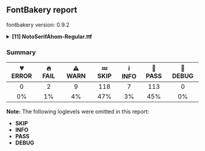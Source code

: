 ## FontBakery report

fontbakery version: 0.9.2

<details><summary><b>[11] NotoSerifAhom-Regular.ttf</b></summary><div><details><summary>🔥 <b>FAIL:</b> Noto fonts must have an ARTICLE.en_us.html file (<a href="https://font-bakery.readthedocs.io/en/stable/fontbakery/profiles/googlefonts.html#com.google.fonts/check/description/noto_has_article">com.google.fonts/check/description/noto_has_article</a>)</summary><div>


* 🔥 **FAIL** This is a Noto font but it lacks an ARTICLE.en_us.html file [code: missing-article]
</div></details><details><summary>🔥 <b>FAIL:</b> Check that texts shape as per expectation (<a href="https://font-bakery.readthedocs.io/en/stable/fontbakery/profiles/<Section: Shaping Checks>.html#com.google.fonts/check/shaping/regression">com.google.fonts/check/shaping/regression</a>)</summary><div>


* 🔥 **FAIL** qa/shaping_tests/ahom.json: Expected and actual shaping not matching
<div class="shaping">


<style type="text/css">
    @font-face {font-family: "TestFont"; src: url(../../fonts/NotoSerifAhom/googlefonts/ttf/NotoSerifAhom-Regular.ttf);}
    .tf { font-family: "TestFont"; }
    .shaping pre { font-size: 1.2rem; }
    .shaping li {
        font-size: 1.2rem;
        border-top: 1px solid #ddd;
        padding: 12px;
        margin-top: 12px;
    }
    .shaping-svg {
        height: 100px;
        margin: 10px;
        transform: matrix(1, 0, 0, -1, 0, 0);
    }
</style>

<h4>qa/shaping_tests/ahom.json: Expected and actual shaping not matching</h4>


</div>
<div class="shaping">

<li>Shaping did not match: <span class="tf">𑜃𑜢𑜤</span> (notofonts/noto-fonts#1372)</li>


<pre>Expected: na_ahom=0+879|iSign_ahom=0@-231,0+0|uSign_ahom=0@-234,0+0</pre>



<pre>Got     : na_ahom=0+879|iSign_ahom=0@-431,200+0|uSign_ahom=0@-234,0+0</pre>



<pre>                                      ^
</pre>


Got: <svg class="shaping-svg" xmlns="http://www.w3.org/2000/svg" viewBox="0 0 879 2655" transform="matrix(1 0 0 -1 0 0)">
<path d="M481.0,-24.0Q462.0,-24.0 450.0,-18.0Q438.0,-12.0 438.0,1.0L438.0,156.0L261.0,44.0Q247.0,35.0 225.0,22.5Q203.0,10.0 182.0,0.0Q161.0,-10.0 148.0,-10.0Q132.0,-10.0 126.0,-2.0Q120.0,6.0 120.0,19.0L120.0,525.0Q120.0,539.0 135.0,544.5Q150.0,550.0 166.0,550.0Q184.0,550.0 197.0,544.0Q210.0,538.0 210.0,525.0L210.0,425.0Q248.0,457.0 293.5,488.0Q339.0,519.0 382.0,539.5Q425.0,560.0 456.0,560.0Q503.0,560.0 525.5,537.0Q548.0,514.0 548.0,476.0Q548.0,435.0 530.5,417.0Q513.0,399.0 487.0,399.0Q462.0,399.0 450.5,411.0Q439.0,423.0 435.0,436.0Q431.0,450.0 424.0,460.5Q417.0,471.0 392.0,471.0Q375.0,471.0 342.5,454.5Q310.0,438.0 274.5,413.0Q239.0,388.0 210.0,362.0L210.0,81.0L424.0,214.0Q444.0,227.0 464.5,237.5Q485.0,248.0 498.0,248.0Q513.0,248.0 520.5,236.5Q528.0,225.0 528.0,213.0L528.0,1.0Q528.0,-12.0 515.5,-18.0Q503.0,-24.0 481.0,-24.0Z" transform="translate(0, 1175)"/>
<path d="M33.0,490.0Q-24.0,490.0 -62.0,541.0Q-100.0,592.0 -100.0,701.0Q-100.0,741.0 -86.5,787.0Q-73.0,833.0 -47.5,874.5Q-22.0,916.0 14.5,942.0Q51.0,968.0 98.0,968.0Q142.0,968.0 171.5,941.5Q201.0,915.0 216.0,870.0Q231.0,825.0 231.0,770.0Q231.0,685.0 201.5,622.0Q172.0,559.0 126.5,524.5Q81.0,490.0 33.0,490.0ZM53.0,554.0Q94.0,554.0 114.5,584.5Q135.0,615.0 142.0,664.5Q149.0,714.0 149.0,772.0Q149.0,806.0 144.0,836.0Q139.0,866.0 124.5,885.0Q110.0,904.0 83.0,904.0Q56.0,904.0 33.0,886.0Q10.0,868.0 -4.0,821.5Q-18.0,775.0 -18.0,691.0Q-18.0,628.0 0.5,591.0Q19.0,554.0 53.0,554.0Z" transform="translate(448, 1375)"/>
<path d="M-7.0,-330.0Q-41.0,-330.0 -77.0,-322.0Q-113.0,-314.0 -143.0,-292.5Q-173.0,-271.0 -191.5,-232.5Q-210.0,-194.0 -210.0,-134.0L-210.0,-95.0Q-210.0,-82.0 -196.0,-76.0Q-182.0,-70.0 -165.0,-70.0Q-148.0,-70.0 -134.0,-76.0Q-120.0,-82.0 -120.0,-95.0L-120.0,-130.0Q-120.0,-185.0 -107.0,-215.0Q-94.0,-245.0 -70.5,-256.5Q-47.0,-268.0 -16.0,-268.0Q17.0,-268.0 43.0,-263.0Q69.0,-258.0 97.0,-245.0Q103.0,-242.0 111.0,-242.0Q124.0,-242.0 132.0,-248.0Q140.0,-254.0 140.0,-265.0Q140.0,-280.0 124.5,-292.0Q109.0,-304.0 85.0,-312.5Q61.0,-321.0 36.0,-325.5Q11.0,-330.0 -7.0,-330.0Z" transform="translate(645, 1175)"/>
</svg>
 Expected: <svg class="shaping-svg" xmlns="http://www.w3.org/2000/svg" viewBox="0 0 879 2655" transform="matrix(1 0 0 -1 0 0)">
<path d="M481.0,-24.0Q462.0,-24.0 450.0,-18.0Q438.0,-12.0 438.0,1.0L438.0,156.0L261.0,44.0Q247.0,35.0 225.0,22.5Q203.0,10.0 182.0,0.0Q161.0,-10.0 148.0,-10.0Q132.0,-10.0 126.0,-2.0Q120.0,6.0 120.0,19.0L120.0,525.0Q120.0,539.0 135.0,544.5Q150.0,550.0 166.0,550.0Q184.0,550.0 197.0,544.0Q210.0,538.0 210.0,525.0L210.0,425.0Q248.0,457.0 293.5,488.0Q339.0,519.0 382.0,539.5Q425.0,560.0 456.0,560.0Q503.0,560.0 525.5,537.0Q548.0,514.0 548.0,476.0Q548.0,435.0 530.5,417.0Q513.0,399.0 487.0,399.0Q462.0,399.0 450.5,411.0Q439.0,423.0 435.0,436.0Q431.0,450.0 424.0,460.5Q417.0,471.0 392.0,471.0Q375.0,471.0 342.5,454.5Q310.0,438.0 274.5,413.0Q239.0,388.0 210.0,362.0L210.0,81.0L424.0,214.0Q444.0,227.0 464.5,237.5Q485.0,248.0 498.0,248.0Q513.0,248.0 520.5,236.5Q528.0,225.0 528.0,213.0L528.0,1.0Q528.0,-12.0 515.5,-18.0Q503.0,-24.0 481.0,-24.0Z" transform="translate(0, 1175)"/>
<path d="M33.0,490.0Q-24.0,490.0 -62.0,541.0Q-100.0,592.0 -100.0,701.0Q-100.0,741.0 -86.5,787.0Q-73.0,833.0 -47.5,874.5Q-22.0,916.0 14.5,942.0Q51.0,968.0 98.0,968.0Q142.0,968.0 171.5,941.5Q201.0,915.0 216.0,870.0Q231.0,825.0 231.0,770.0Q231.0,685.0 201.5,622.0Q172.0,559.0 126.5,524.5Q81.0,490.0 33.0,490.0ZM53.0,554.0Q94.0,554.0 114.5,584.5Q135.0,615.0 142.0,664.5Q149.0,714.0 149.0,772.0Q149.0,806.0 144.0,836.0Q139.0,866.0 124.5,885.0Q110.0,904.0 83.0,904.0Q56.0,904.0 33.0,886.0Q10.0,868.0 -4.0,821.5Q-18.0,775.0 -18.0,691.0Q-18.0,628.0 0.5,591.0Q19.0,554.0 53.0,554.0Z" transform="translate(648, 1175)"/>
<path d="M-7.0,-330.0Q-41.0,-330.0 -77.0,-322.0Q-113.0,-314.0 -143.0,-292.5Q-173.0,-271.0 -191.5,-232.5Q-210.0,-194.0 -210.0,-134.0L-210.0,-95.0Q-210.0,-82.0 -196.0,-76.0Q-182.0,-70.0 -165.0,-70.0Q-148.0,-70.0 -134.0,-76.0Q-120.0,-82.0 -120.0,-95.0L-120.0,-130.0Q-120.0,-185.0 -107.0,-215.0Q-94.0,-245.0 -70.5,-256.5Q-47.0,-268.0 -16.0,-268.0Q17.0,-268.0 43.0,-263.0Q69.0,-258.0 97.0,-245.0Q103.0,-242.0 111.0,-242.0Q124.0,-242.0 132.0,-248.0Q140.0,-254.0 140.0,-265.0Q140.0,-280.0 124.5,-292.0Q109.0,-304.0 85.0,-312.5Q61.0,-321.0 36.0,-325.5Q11.0,-330.0 -7.0,-330.0Z" transform="translate(645, 1175)"/>
</svg>


</div>
<div class="shaping">

<li>Shaping did not match: <span class="tf">𑜃𑜡 𑜃𑜝𑜡</span> (#1)</li>


<pre>Expected: na_ahom=0+718|aaSign_ahom=0+264|space=2+220|na_ahom=3+718|medialLa_ahom.sm=3@-38,0+0|aaSign_ahom=3+264</pre>



<pre>Got     : na_ahom=0+788|aaSign_ahom=0+264|space=2+220|na_ahom=3+788|medialLa_ahom.sm=3@-108,0+0|aaSign_ahom=3+264</pre>



<pre>                     ^                                           ^                      ^
</pre>


Got: <svg class="shaping-svg" xmlns="http://www.w3.org/2000/svg" viewBox="0 0 2324 2655" transform="matrix(1 0 0 -1 0 0)">
<path d="M481.0,-24.0Q462.0,-24.0 450.0,-18.0Q438.0,-12.0 438.0,1.0L438.0,156.0L261.0,44.0Q247.0,35.0 225.0,22.5Q203.0,10.0 182.0,0.0Q161.0,-10.0 148.0,-10.0Q132.0,-10.0 126.0,-2.0Q120.0,6.0 120.0,19.0L120.0,525.0Q120.0,539.0 135.0,544.5Q150.0,550.0 166.0,550.0Q184.0,550.0 197.0,544.0Q210.0,538.0 210.0,525.0L210.0,425.0Q248.0,457.0 293.5,488.0Q339.0,519.0 382.0,539.5Q425.0,560.0 456.0,560.0Q503.0,560.0 525.5,537.0Q548.0,514.0 548.0,476.0Q548.0,435.0 530.5,417.0Q513.0,399.0 487.0,399.0Q462.0,399.0 450.5,411.0Q439.0,423.0 435.0,436.0Q431.0,450.0 424.0,460.5Q417.0,471.0 392.0,471.0Q375.0,471.0 342.5,454.5Q310.0,438.0 274.5,413.0Q239.0,388.0 210.0,362.0L210.0,81.0L424.0,214.0Q444.0,227.0 464.5,237.5Q485.0,248.0 498.0,248.0Q513.0,248.0 520.5,236.5Q528.0,225.0 528.0,213.0L528.0,1.0Q528.0,-12.0 515.5,-18.0Q503.0,-24.0 481.0,-24.0Z" transform="translate(0, 1175)"/>
<path d="M267.0,-240.0Q167.0,-240.0 115.5,-187.0Q64.0,-134.0 64.0,-34.0L64.0,349.0Q64.0,404.0 54.0,431.0Q44.0,458.0 23.0,467.5Q2.0,477.0 -32.0,477.0Q-50.0,477.0 -65.0,485.5Q-80.0,494.0 -80.0,514.0Q-80.0,560.0 -29.0,560.0Q57.0,560.0 105.5,514.0Q154.0,468.0 154.0,370.0L154.0,-30.0Q154.0,-113.0 183.0,-145.5Q212.0,-178.0 258.0,-178.0Q291.0,-178.0 317.0,-173.0Q343.0,-168.0 371.0,-155.0Q377.0,-152.0 385.0,-152.0Q398.0,-152.0 406.0,-158.0Q414.0,-164.0 414.0,-175.0Q414.0,-190.0 398.5,-202.0Q383.0,-214.0 359.0,-222.5Q335.0,-231.0 310.0,-235.5Q285.0,-240.0 267.0,-240.0Z" transform="translate(788, 1175)"/>
<path d="" transform="translate(1052, 1175)"/>
<path d="M481.0,-24.0Q462.0,-24.0 450.0,-18.0Q438.0,-12.0 438.0,1.0L438.0,156.0L261.0,44.0Q247.0,35.0 225.0,22.5Q203.0,10.0 182.0,0.0Q161.0,-10.0 148.0,-10.0Q132.0,-10.0 126.0,-2.0Q120.0,6.0 120.0,19.0L120.0,525.0Q120.0,539.0 135.0,544.5Q150.0,550.0 166.0,550.0Q184.0,550.0 197.0,544.0Q210.0,538.0 210.0,525.0L210.0,425.0Q248.0,457.0 293.5,488.0Q339.0,519.0 382.0,539.5Q425.0,560.0 456.0,560.0Q503.0,560.0 525.5,537.0Q548.0,514.0 548.0,476.0Q548.0,435.0 530.5,417.0Q513.0,399.0 487.0,399.0Q462.0,399.0 450.5,411.0Q439.0,423.0 435.0,436.0Q431.0,450.0 424.0,460.5Q417.0,471.0 392.0,471.0Q375.0,471.0 342.5,454.5Q310.0,438.0 274.5,413.0Q239.0,388.0 210.0,362.0L210.0,81.0L424.0,214.0Q444.0,227.0 464.5,237.5Q485.0,248.0 498.0,248.0Q513.0,248.0 520.5,236.5Q528.0,225.0 528.0,213.0L528.0,1.0Q528.0,-12.0 515.5,-18.0Q503.0,-24.0 481.0,-24.0Z" transform="translate(1272, 1175)"/>
<path d="M-381.0,-303.0Q-449.0,-303.0 -499.0,-282.0Q-549.0,-261.0 -582.0,-230.5Q-615.0,-200.0 -631.0,-172.0Q-647.0,-144.0 -647.0,-129.0Q-647.0,-117.0 -641.0,-106.5Q-635.0,-96.0 -616.0,-96.0Q-603.0,-96.0 -594.5,-105.0Q-586.0,-114.0 -579.0,-125.0Q-565.0,-145.0 -543.0,-168.5Q-521.0,-192.0 -483.0,-209.0Q-445.0,-226.0 -383.0,-226.0Q-349.0,-226.0 -313.5,-215.5Q-278.0,-205.0 -249.0,-177.0Q-220.0,-149.0 -207.0,-98.0Q-203.0,-84.0 -189.5,-77.0Q-176.0,-70.0 -162.0,-70.0Q-144.0,-70.0 -133.0,-77.0Q-122.0,-84.0 -122.0,-98.0Q-122.0,-112.0 -130.0,-139.5Q-138.0,-167.0 -152.0,-187.0Q-192.0,-248.0 -252.5,-275.5Q-313.0,-303.0 -381.0,-303.0Z" transform="translate(1952, 1175)"/>
<path d="M267.0,-240.0Q167.0,-240.0 115.5,-187.0Q64.0,-134.0 64.0,-34.0L64.0,349.0Q64.0,404.0 54.0,431.0Q44.0,458.0 23.0,467.5Q2.0,477.0 -32.0,477.0Q-50.0,477.0 -65.0,485.5Q-80.0,494.0 -80.0,514.0Q-80.0,560.0 -29.0,560.0Q57.0,560.0 105.5,514.0Q154.0,468.0 154.0,370.0L154.0,-30.0Q154.0,-113.0 183.0,-145.5Q212.0,-178.0 258.0,-178.0Q291.0,-178.0 317.0,-173.0Q343.0,-168.0 371.0,-155.0Q377.0,-152.0 385.0,-152.0Q398.0,-152.0 406.0,-158.0Q414.0,-164.0 414.0,-175.0Q414.0,-190.0 398.5,-202.0Q383.0,-214.0 359.0,-222.5Q335.0,-231.0 310.0,-235.5Q285.0,-240.0 267.0,-240.0Z" transform="translate(2060, 1175)"/>
</svg>
 Expected: <svg class="shaping-svg" xmlns="http://www.w3.org/2000/svg" viewBox="0 0 2184 2655" transform="matrix(1 0 0 -1 0 0)">
<path d="M481.0,-24.0Q462.0,-24.0 450.0,-18.0Q438.0,-12.0 438.0,1.0L438.0,156.0L261.0,44.0Q247.0,35.0 225.0,22.5Q203.0,10.0 182.0,0.0Q161.0,-10.0 148.0,-10.0Q132.0,-10.0 126.0,-2.0Q120.0,6.0 120.0,19.0L120.0,525.0Q120.0,539.0 135.0,544.5Q150.0,550.0 166.0,550.0Q184.0,550.0 197.0,544.0Q210.0,538.0 210.0,525.0L210.0,425.0Q248.0,457.0 293.5,488.0Q339.0,519.0 382.0,539.5Q425.0,560.0 456.0,560.0Q503.0,560.0 525.5,537.0Q548.0,514.0 548.0,476.0Q548.0,435.0 530.5,417.0Q513.0,399.0 487.0,399.0Q462.0,399.0 450.5,411.0Q439.0,423.0 435.0,436.0Q431.0,450.0 424.0,460.5Q417.0,471.0 392.0,471.0Q375.0,471.0 342.5,454.5Q310.0,438.0 274.5,413.0Q239.0,388.0 210.0,362.0L210.0,81.0L424.0,214.0Q444.0,227.0 464.5,237.5Q485.0,248.0 498.0,248.0Q513.0,248.0 520.5,236.5Q528.0,225.0 528.0,213.0L528.0,1.0Q528.0,-12.0 515.5,-18.0Q503.0,-24.0 481.0,-24.0Z" transform="translate(0, 1175)"/>
<path d="M267.0,-240.0Q167.0,-240.0 115.5,-187.0Q64.0,-134.0 64.0,-34.0L64.0,349.0Q64.0,404.0 54.0,431.0Q44.0,458.0 23.0,467.5Q2.0,477.0 -32.0,477.0Q-50.0,477.0 -65.0,485.5Q-80.0,494.0 -80.0,514.0Q-80.0,560.0 -29.0,560.0Q57.0,560.0 105.5,514.0Q154.0,468.0 154.0,370.0L154.0,-30.0Q154.0,-113.0 183.0,-145.5Q212.0,-178.0 258.0,-178.0Q291.0,-178.0 317.0,-173.0Q343.0,-168.0 371.0,-155.0Q377.0,-152.0 385.0,-152.0Q398.0,-152.0 406.0,-158.0Q414.0,-164.0 414.0,-175.0Q414.0,-190.0 398.5,-202.0Q383.0,-214.0 359.0,-222.5Q335.0,-231.0 310.0,-235.5Q285.0,-240.0 267.0,-240.0Z" transform="translate(718, 1175)"/>
<path d="" transform="translate(982, 1175)"/>
<path d="M481.0,-24.0Q462.0,-24.0 450.0,-18.0Q438.0,-12.0 438.0,1.0L438.0,156.0L261.0,44.0Q247.0,35.0 225.0,22.5Q203.0,10.0 182.0,0.0Q161.0,-10.0 148.0,-10.0Q132.0,-10.0 126.0,-2.0Q120.0,6.0 120.0,19.0L120.0,525.0Q120.0,539.0 135.0,544.5Q150.0,550.0 166.0,550.0Q184.0,550.0 197.0,544.0Q210.0,538.0 210.0,525.0L210.0,425.0Q248.0,457.0 293.5,488.0Q339.0,519.0 382.0,539.5Q425.0,560.0 456.0,560.0Q503.0,560.0 525.5,537.0Q548.0,514.0 548.0,476.0Q548.0,435.0 530.5,417.0Q513.0,399.0 487.0,399.0Q462.0,399.0 450.5,411.0Q439.0,423.0 435.0,436.0Q431.0,450.0 424.0,460.5Q417.0,471.0 392.0,471.0Q375.0,471.0 342.5,454.5Q310.0,438.0 274.5,413.0Q239.0,388.0 210.0,362.0L210.0,81.0L424.0,214.0Q444.0,227.0 464.5,237.5Q485.0,248.0 498.0,248.0Q513.0,248.0 520.5,236.5Q528.0,225.0 528.0,213.0L528.0,1.0Q528.0,-12.0 515.5,-18.0Q503.0,-24.0 481.0,-24.0Z" transform="translate(1202, 1175)"/>
<path d="M-381.0,-303.0Q-449.0,-303.0 -499.0,-282.0Q-549.0,-261.0 -582.0,-230.5Q-615.0,-200.0 -631.0,-172.0Q-647.0,-144.0 -647.0,-129.0Q-647.0,-117.0 -641.0,-106.5Q-635.0,-96.0 -616.0,-96.0Q-603.0,-96.0 -594.5,-105.0Q-586.0,-114.0 -579.0,-125.0Q-565.0,-145.0 -543.0,-168.5Q-521.0,-192.0 -483.0,-209.0Q-445.0,-226.0 -383.0,-226.0Q-349.0,-226.0 -313.5,-215.5Q-278.0,-205.0 -249.0,-177.0Q-220.0,-149.0 -207.0,-98.0Q-203.0,-84.0 -189.5,-77.0Q-176.0,-70.0 -162.0,-70.0Q-144.0,-70.0 -133.0,-77.0Q-122.0,-84.0 -122.0,-98.0Q-122.0,-112.0 -130.0,-139.5Q-138.0,-167.0 -152.0,-187.0Q-192.0,-248.0 -252.5,-275.5Q-313.0,-303.0 -381.0,-303.0Z" transform="translate(1882, 1175)"/>
<path d="M267.0,-240.0Q167.0,-240.0 115.5,-187.0Q64.0,-134.0 64.0,-34.0L64.0,349.0Q64.0,404.0 54.0,431.0Q44.0,458.0 23.0,467.5Q2.0,477.0 -32.0,477.0Q-50.0,477.0 -65.0,485.5Q-80.0,494.0 -80.0,514.0Q-80.0,560.0 -29.0,560.0Q57.0,560.0 105.5,514.0Q154.0,468.0 154.0,370.0L154.0,-30.0Q154.0,-113.0 183.0,-145.5Q212.0,-178.0 258.0,-178.0Q291.0,-178.0 317.0,-173.0Q343.0,-168.0 371.0,-155.0Q377.0,-152.0 385.0,-152.0Q398.0,-152.0 406.0,-158.0Q414.0,-164.0 414.0,-175.0Q414.0,-190.0 398.5,-202.0Q383.0,-214.0 359.0,-222.5Q335.0,-231.0 310.0,-235.5Q285.0,-240.0 267.0,-240.0Z" transform="translate(1920, 1175)"/>
</svg>


</div>
<div class="shaping">

<li>Shaping did not match: <span class="tf">𑜅𑜞𑜊 𑜅𑜦𑜊 𑜅𑜝𑜊 𑜀𑜝</span> (#3)</li>


<pre>Expected: t_ja_ahom=0+992|medialRa_ahom.sm=0@-280,0+0|space=3+220|eSign_ahom=4+570|t_ja_ahom=4+1142|space=7+220|t_ja_ahom=8+1142|medialLa_ahom.sm=8@-167,0+0|space=11+220|ka_ahom=12+944|medialLa_ahom=12@16,0+0</pre>



<pre>Got     : t_ja_ahom=0+1142|medialRa_ahom.sm=0@-430,0+0|space=3+220|eSign_ahom=4+570|t_ja_ahom=4+1142|space=7+220|t_ja_ahom=8+1142|medialLa_ahom.sm=8@-167,0+0|space=11+220|ka_ahom=12+944|medialLa_ahom=12@16,0+0</pre>



<pre>                      ^^                      ^^
</pre>


Got: <svg class="shaping-svg" xmlns="http://www.w3.org/2000/svg" viewBox="0 0 5600 2655" transform="matrix(1 0 0 -1 0 0)">
<path d="M213.0,-14.0Q173.0,-14.0 138.0,3.5Q103.0,21.0 81.5,61.0Q60.0,101.0 60.0,169.0Q60.0,242.0 83.0,312.0Q106.0,382.0 144.0,438.0Q182.0,494.0 227.0,527.0Q272.0,560.0 315.0,560.0Q375.0,560.0 410.0,527.5Q445.0,495.0 461.0,439.0Q477.0,383.0 479.0,313.0L484.0,180.0L556.0,428.0Q576.0,499.0 593.0,529.5Q610.0,560.0 629.0,560.0Q644.0,560.0 657.5,551.5Q671.0,543.0 682.5,516.5Q694.0,490.0 704.0,435.0L750.0,177.0Q763.0,104.0 779.0,76.0Q795.0,48.0 830.0,48.0Q872.0,48.0 907.0,86.0Q942.0,124.0 962.5,187.0Q983.0,250.0 983.0,324.0Q983.0,361.0 972.0,381.5Q961.0,402.0 943.5,413.0Q926.0,424.0 908.0,431.0Q878.0,444.0 864.5,464.0Q851.0,484.0 851.0,503.0Q851.0,528.0 867.5,544.0Q884.0,560.0 911.0,560.0Q947.0,560.0 981.5,539.0Q1016.0,518.0 1039.0,471.0Q1062.0,424.0 1062.0,345.0Q1062.0,269.0 1041.0,204.0Q1020.0,139.0 984.0,90.0Q948.0,41.0 903.5,13.5Q859.0,-14.0 812.0,-14.0Q757.0,-14.0 725.0,14.0Q693.0,42.0 677.5,87.0Q662.0,132.0 653.0,183.0L633.0,302.0Q628.0,334.0 623.5,354.0Q619.0,374.0 611.0,374.0Q605.0,374.0 596.0,349.5Q587.0,325.0 576.0,286.0Q565.0,247.0 554.0,205.0L514.0,54.0Q507.0,29.0 494.0,19.5Q481.0,10.0 471.0,10.0Q461.0,10.0 451.5,12.5Q442.0,15.0 434.5,27.0Q427.0,39.0 423.0,66.0L409.0,180.0Q396.0,130.0 371.0,85.5Q346.0,41.0 307.5,13.5Q269.0,-14.0 213.0,-14.0ZM234.0,68.0Q249.0,68.0 270.5,77.5Q292.0,87.0 315.0,113.5Q338.0,140.0 358.5,189.0Q379.0,238.0 393.0,317.0L393.0,347.0Q393.0,424.0 369.0,453.5Q345.0,483.0 309.0,483.0Q275.0,483.0 239.0,450.0Q203.0,417.0 178.5,353.0Q154.0,289.0 154.0,196.0Q154.0,142.0 172.5,105.0Q191.0,68.0 234.0,68.0Z" transform="translate(0, 1175)"/>
<path d="M-455.0,-303.0Q-546.0,-303.0 -616.5,-272.0Q-687.0,-241.0 -738.5,-186.5Q-790.0,-132.0 -823.5,-61.5Q-857.0,9.0 -873.5,88.5Q-890.0,168.0 -890.0,249.0Q-890.0,363.0 -853.0,462.5Q-816.0,562.0 -750.0,638.0Q-684.0,714.0 -595.0,757.0Q-506.0,800.0 -402.0,800.0Q-315.0,800.0 -251.0,786.0Q-187.0,772.0 -144.0,752.0Q-122.0,742.0 -122.0,720.0Q-122.0,707.0 -130.5,700.0Q-139.0,693.0 -151.0,693.0Q-166.0,693.0 -184.0,700.0Q-209.0,709.0 -262.0,721.0Q-315.0,733.0 -410.0,733.0Q-488.0,733.0 -558.0,704.0Q-628.0,675.0 -681.5,615.5Q-735.0,556.0 -765.5,465.0Q-796.0,374.0 -796.0,251.0Q-796.0,184.0 -785.5,116.0Q-775.0,48.0 -752.0,-13.5Q-729.0,-75.0 -690.0,-123.0Q-651.0,-171.0 -593.5,-198.5Q-536.0,-226.0 -458.0,-226.0Q-419.0,-226.0 -374.0,-214.0Q-329.0,-202.0 -289.5,-173.5Q-250.0,-145.0 -228.0,-96.0Q-216.0,-70.0 -181.0,-70.0Q-137.0,-70.0 -137.0,-95.0Q-137.0,-116.0 -153.5,-144.0Q-170.0,-172.0 -190.0,-194.0Q-222.0,-228.0 -268.5,-252.5Q-315.0,-277.0 -364.0,-290.0Q-413.0,-303.0 -455.0,-303.0Z" transform="translate(712, 1175)"/>
<path d="" transform="translate(1142, 1175)"/>
<path d="M295.0,-14.0Q280.0,-14.0 268.0,-6.5Q256.0,1.0 256.0,20.0Q256.0,31.0 260.0,40.0L361.0,316.0Q337.0,413.0 290.5,453.0Q244.0,493.0 188.0,493.0Q142.0,493.0 119.5,477.0Q97.0,461.0 97.0,447.0Q97.0,437.0 103.0,432.5Q109.0,428.0 118.0,425.0Q144.0,417.0 158.5,404.0Q173.0,391.0 173.0,366.0Q173.0,341.0 157.5,324.0Q142.0,307.0 110.0,307.0Q71.0,307.0 45.5,334.0Q20.0,361.0 20.0,409.0Q20.0,449.0 39.5,483.0Q59.0,517.0 97.5,538.5Q136.0,560.0 193.0,560.0Q264.0,560.0 317.5,521.5Q371.0,483.0 399.0,423.0L571.0,897.0Q579.0,918.0 589.0,926.0Q599.0,934.0 613.0,934.0Q628.0,934.0 639.0,925.0Q650.0,916.0 650.0,900.0Q650.0,890.0 646.0,877.5Q642.0,865.0 640.0,861.0L335.0,23.0Q328.0,2.0 318.5,-6.0Q309.0,-14.0 295.0,-14.0Z" transform="translate(1362, 1175)"/>
<path d="M213.0,-14.0Q173.0,-14.0 138.0,3.5Q103.0,21.0 81.5,61.0Q60.0,101.0 60.0,169.0Q60.0,242.0 83.0,312.0Q106.0,382.0 144.0,438.0Q182.0,494.0 227.0,527.0Q272.0,560.0 315.0,560.0Q375.0,560.0 410.0,527.5Q445.0,495.0 461.0,439.0Q477.0,383.0 479.0,313.0L484.0,180.0L556.0,428.0Q576.0,499.0 593.0,529.5Q610.0,560.0 629.0,560.0Q644.0,560.0 657.5,551.5Q671.0,543.0 682.5,516.5Q694.0,490.0 704.0,435.0L750.0,177.0Q763.0,104.0 779.0,76.0Q795.0,48.0 830.0,48.0Q872.0,48.0 907.0,86.0Q942.0,124.0 962.5,187.0Q983.0,250.0 983.0,324.0Q983.0,361.0 972.0,381.5Q961.0,402.0 943.5,413.0Q926.0,424.0 908.0,431.0Q878.0,444.0 864.5,464.0Q851.0,484.0 851.0,503.0Q851.0,528.0 867.5,544.0Q884.0,560.0 911.0,560.0Q947.0,560.0 981.5,539.0Q1016.0,518.0 1039.0,471.0Q1062.0,424.0 1062.0,345.0Q1062.0,269.0 1041.0,204.0Q1020.0,139.0 984.0,90.0Q948.0,41.0 903.5,13.5Q859.0,-14.0 812.0,-14.0Q757.0,-14.0 725.0,14.0Q693.0,42.0 677.5,87.0Q662.0,132.0 653.0,183.0L633.0,302.0Q628.0,334.0 623.5,354.0Q619.0,374.0 611.0,374.0Q605.0,374.0 596.0,349.5Q587.0,325.0 576.0,286.0Q565.0,247.0 554.0,205.0L514.0,54.0Q507.0,29.0 494.0,19.5Q481.0,10.0 471.0,10.0Q461.0,10.0 451.5,12.5Q442.0,15.0 434.5,27.0Q427.0,39.0 423.0,66.0L409.0,180.0Q396.0,130.0 371.0,85.5Q346.0,41.0 307.5,13.5Q269.0,-14.0 213.0,-14.0ZM234.0,68.0Q249.0,68.0 270.5,77.5Q292.0,87.0 315.0,113.5Q338.0,140.0 358.5,189.0Q379.0,238.0 393.0,317.0L393.0,347.0Q393.0,424.0 369.0,453.5Q345.0,483.0 309.0,483.0Q275.0,483.0 239.0,450.0Q203.0,417.0 178.5,353.0Q154.0,289.0 154.0,196.0Q154.0,142.0 172.5,105.0Q191.0,68.0 234.0,68.0Z" transform="translate(1932, 1175)"/>
<path d="" transform="translate(3074, 1175)"/>
<path d="M213.0,-14.0Q173.0,-14.0 138.0,3.5Q103.0,21.0 81.5,61.0Q60.0,101.0 60.0,169.0Q60.0,242.0 83.0,312.0Q106.0,382.0 144.0,438.0Q182.0,494.0 227.0,527.0Q272.0,560.0 315.0,560.0Q375.0,560.0 410.0,527.5Q445.0,495.0 461.0,439.0Q477.0,383.0 479.0,313.0L484.0,180.0L556.0,428.0Q576.0,499.0 593.0,529.5Q610.0,560.0 629.0,560.0Q644.0,560.0 657.5,551.5Q671.0,543.0 682.5,516.5Q694.0,490.0 704.0,435.0L750.0,177.0Q763.0,104.0 779.0,76.0Q795.0,48.0 830.0,48.0Q872.0,48.0 907.0,86.0Q942.0,124.0 962.5,187.0Q983.0,250.0 983.0,324.0Q983.0,361.0 972.0,381.5Q961.0,402.0 943.5,413.0Q926.0,424.0 908.0,431.0Q878.0,444.0 864.5,464.0Q851.0,484.0 851.0,503.0Q851.0,528.0 867.5,544.0Q884.0,560.0 911.0,560.0Q947.0,560.0 981.5,539.0Q1016.0,518.0 1039.0,471.0Q1062.0,424.0 1062.0,345.0Q1062.0,269.0 1041.0,204.0Q1020.0,139.0 984.0,90.0Q948.0,41.0 903.5,13.5Q859.0,-14.0 812.0,-14.0Q757.0,-14.0 725.0,14.0Q693.0,42.0 677.5,87.0Q662.0,132.0 653.0,183.0L633.0,302.0Q628.0,334.0 623.5,354.0Q619.0,374.0 611.0,374.0Q605.0,374.0 596.0,349.5Q587.0,325.0 576.0,286.0Q565.0,247.0 554.0,205.0L514.0,54.0Q507.0,29.0 494.0,19.5Q481.0,10.0 471.0,10.0Q461.0,10.0 451.5,12.5Q442.0,15.0 434.5,27.0Q427.0,39.0 423.0,66.0L409.0,180.0Q396.0,130.0 371.0,85.5Q346.0,41.0 307.5,13.5Q269.0,-14.0 213.0,-14.0ZM234.0,68.0Q249.0,68.0 270.5,77.5Q292.0,87.0 315.0,113.5Q338.0,140.0 358.5,189.0Q379.0,238.0 393.0,317.0L393.0,347.0Q393.0,424.0 369.0,453.5Q345.0,483.0 309.0,483.0Q275.0,483.0 239.0,450.0Q203.0,417.0 178.5,353.0Q154.0,289.0 154.0,196.0Q154.0,142.0 172.5,105.0Q191.0,68.0 234.0,68.0Z" transform="translate(3294, 1175)"/>
<path d="M-381.0,-303.0Q-449.0,-303.0 -499.0,-282.0Q-549.0,-261.0 -582.0,-230.5Q-615.0,-200.0 -631.0,-172.0Q-647.0,-144.0 -647.0,-129.0Q-647.0,-117.0 -641.0,-106.5Q-635.0,-96.0 -616.0,-96.0Q-603.0,-96.0 -594.5,-105.0Q-586.0,-114.0 -579.0,-125.0Q-565.0,-145.0 -543.0,-168.5Q-521.0,-192.0 -483.0,-209.0Q-445.0,-226.0 -383.0,-226.0Q-349.0,-226.0 -313.5,-215.5Q-278.0,-205.0 -249.0,-177.0Q-220.0,-149.0 -207.0,-98.0Q-203.0,-84.0 -189.5,-77.0Q-176.0,-70.0 -162.0,-70.0Q-144.0,-70.0 -133.0,-77.0Q-122.0,-84.0 -122.0,-98.0Q-122.0,-112.0 -130.0,-139.5Q-138.0,-167.0 -152.0,-187.0Q-192.0,-248.0 -252.5,-275.5Q-313.0,-303.0 -381.0,-303.0Z" transform="translate(4269, 1175)"/>
<path d="" transform="translate(4436, 1175)"/>
<path d="M180.0,-10.0Q164.0,-10.0 149.0,-4.0Q134.0,2.0 134.0,15.0L134.0,336.0Q134.0,392.0 106.5,426.0Q79.0,460.0 36.0,477.0Q20.0,483.0 20.0,499.0Q20.0,511.0 27.0,525.5Q34.0,540.0 45.0,550.0Q56.0,560.0 66.0,560.0Q96.0,560.0 124.5,540.0Q153.0,520.0 175.0,489.5Q197.0,459.0 206.0,427.0Q231.0,456.0 265.5,487.0Q300.0,518.0 338.0,539.0Q376.0,560.0 410.0,560.0Q436.0,560.0 458.5,550.5Q481.0,541.0 497.0,515.5Q513.0,490.0 520.0,442.0Q545.0,470.0 577.5,497.0Q610.0,524.0 644.5,542.0Q679.0,560.0 710.0,560.0Q741.0,560.0 767.0,546.0Q793.0,532.0 808.5,492.5Q824.0,453.0 824.0,377.0L824.0,15.0Q824.0,2.0 810.5,-4.0Q797.0,-10.0 781.0,-10.0Q763.0,-10.0 748.5,-4.0Q734.0,2.0 734.0,15.0L734.0,353.0Q734.0,424.0 720.0,451.0Q706.0,478.0 673.0,478.0Q655.0,478.0 629.5,462.0Q604.0,446.0 576.5,420.0Q549.0,394.0 524.0,362.0L524.0,15.0Q524.0,2.0 510.0,-4.0Q496.0,-10.0 479.0,-10.0Q462.0,-10.0 448.0,-4.0Q434.0,2.0 434.0,15.0L434.0,353.0Q434.0,424.0 420.0,451.0Q406.0,478.0 373.0,478.0Q355.0,478.0 329.0,462.0Q303.0,446.0 275.5,420.0Q248.0,394.0 223.0,362.0Q224.0,359.0 224.0,354.0L224.0,15.0Q224.0,2.0 211.0,-4.0Q198.0,-10.0 180.0,-10.0Z" transform="translate(4656, 1175)"/>
<path d="M-488.0,-303.0Q-567.0,-303.0 -631.5,-283.0Q-696.0,-263.0 -743.0,-233.5Q-790.0,-204.0 -815.5,-175.5Q-841.0,-147.0 -841.0,-129.0Q-841.0,-117.0 -835.0,-106.5Q-829.0,-96.0 -810.0,-96.0Q-805.0,-96.0 -797.0,-100.5Q-789.0,-105.0 -785.0,-109.0Q-758.0,-134.0 -717.5,-161.5Q-677.0,-189.0 -620.5,-207.5Q-564.0,-226.0 -488.0,-226.0Q-432.0,-226.0 -378.5,-212.0Q-325.0,-198.0 -284.0,-168.5Q-243.0,-139.0 -227.0,-93.0Q-222.0,-80.0 -207.5,-75.0Q-193.0,-70.0 -177.0,-70.0Q-160.0,-70.0 -148.5,-77.0Q-137.0,-84.0 -137.0,-95.0Q-138.0,-117.0 -147.0,-135.5Q-156.0,-154.0 -169.0,-171.0Q-202.0,-215.0 -252.5,-244.5Q-303.0,-274.0 -363.5,-288.5Q-424.0,-303.0 -488.0,-303.0Z" transform="translate(5616, 1175)"/>
</svg>
 Expected: <svg class="shaping-svg" xmlns="http://www.w3.org/2000/svg" viewBox="0 0 5450 2655" transform="matrix(1 0 0 -1 0 0)">
<path d="M213.0,-14.0Q173.0,-14.0 138.0,3.5Q103.0,21.0 81.5,61.0Q60.0,101.0 60.0,169.0Q60.0,242.0 83.0,312.0Q106.0,382.0 144.0,438.0Q182.0,494.0 227.0,527.0Q272.0,560.0 315.0,560.0Q375.0,560.0 410.0,527.5Q445.0,495.0 461.0,439.0Q477.0,383.0 479.0,313.0L484.0,180.0L556.0,428.0Q576.0,499.0 593.0,529.5Q610.0,560.0 629.0,560.0Q644.0,560.0 657.5,551.5Q671.0,543.0 682.5,516.5Q694.0,490.0 704.0,435.0L750.0,177.0Q763.0,104.0 779.0,76.0Q795.0,48.0 830.0,48.0Q872.0,48.0 907.0,86.0Q942.0,124.0 962.5,187.0Q983.0,250.0 983.0,324.0Q983.0,361.0 972.0,381.5Q961.0,402.0 943.5,413.0Q926.0,424.0 908.0,431.0Q878.0,444.0 864.5,464.0Q851.0,484.0 851.0,503.0Q851.0,528.0 867.5,544.0Q884.0,560.0 911.0,560.0Q947.0,560.0 981.5,539.0Q1016.0,518.0 1039.0,471.0Q1062.0,424.0 1062.0,345.0Q1062.0,269.0 1041.0,204.0Q1020.0,139.0 984.0,90.0Q948.0,41.0 903.5,13.5Q859.0,-14.0 812.0,-14.0Q757.0,-14.0 725.0,14.0Q693.0,42.0 677.5,87.0Q662.0,132.0 653.0,183.0L633.0,302.0Q628.0,334.0 623.5,354.0Q619.0,374.0 611.0,374.0Q605.0,374.0 596.0,349.5Q587.0,325.0 576.0,286.0Q565.0,247.0 554.0,205.0L514.0,54.0Q507.0,29.0 494.0,19.5Q481.0,10.0 471.0,10.0Q461.0,10.0 451.5,12.5Q442.0,15.0 434.5,27.0Q427.0,39.0 423.0,66.0L409.0,180.0Q396.0,130.0 371.0,85.5Q346.0,41.0 307.5,13.5Q269.0,-14.0 213.0,-14.0ZM234.0,68.0Q249.0,68.0 270.5,77.5Q292.0,87.0 315.0,113.5Q338.0,140.0 358.5,189.0Q379.0,238.0 393.0,317.0L393.0,347.0Q393.0,424.0 369.0,453.5Q345.0,483.0 309.0,483.0Q275.0,483.0 239.0,450.0Q203.0,417.0 178.5,353.0Q154.0,289.0 154.0,196.0Q154.0,142.0 172.5,105.0Q191.0,68.0 234.0,68.0Z" transform="translate(0, 1175)"/>
<path d="M-455.0,-303.0Q-546.0,-303.0 -616.5,-272.0Q-687.0,-241.0 -738.5,-186.5Q-790.0,-132.0 -823.5,-61.5Q-857.0,9.0 -873.5,88.5Q-890.0,168.0 -890.0,249.0Q-890.0,363.0 -853.0,462.5Q-816.0,562.0 -750.0,638.0Q-684.0,714.0 -595.0,757.0Q-506.0,800.0 -402.0,800.0Q-315.0,800.0 -251.0,786.0Q-187.0,772.0 -144.0,752.0Q-122.0,742.0 -122.0,720.0Q-122.0,707.0 -130.5,700.0Q-139.0,693.0 -151.0,693.0Q-166.0,693.0 -184.0,700.0Q-209.0,709.0 -262.0,721.0Q-315.0,733.0 -410.0,733.0Q-488.0,733.0 -558.0,704.0Q-628.0,675.0 -681.5,615.5Q-735.0,556.0 -765.5,465.0Q-796.0,374.0 -796.0,251.0Q-796.0,184.0 -785.5,116.0Q-775.0,48.0 -752.0,-13.5Q-729.0,-75.0 -690.0,-123.0Q-651.0,-171.0 -593.5,-198.5Q-536.0,-226.0 -458.0,-226.0Q-419.0,-226.0 -374.0,-214.0Q-329.0,-202.0 -289.5,-173.5Q-250.0,-145.0 -228.0,-96.0Q-216.0,-70.0 -181.0,-70.0Q-137.0,-70.0 -137.0,-95.0Q-137.0,-116.0 -153.5,-144.0Q-170.0,-172.0 -190.0,-194.0Q-222.0,-228.0 -268.5,-252.5Q-315.0,-277.0 -364.0,-290.0Q-413.0,-303.0 -455.0,-303.0Z" transform="translate(712, 1175)"/>
<path d="" transform="translate(992, 1175)"/>
<path d="M295.0,-14.0Q280.0,-14.0 268.0,-6.5Q256.0,1.0 256.0,20.0Q256.0,31.0 260.0,40.0L361.0,316.0Q337.0,413.0 290.5,453.0Q244.0,493.0 188.0,493.0Q142.0,493.0 119.5,477.0Q97.0,461.0 97.0,447.0Q97.0,437.0 103.0,432.5Q109.0,428.0 118.0,425.0Q144.0,417.0 158.5,404.0Q173.0,391.0 173.0,366.0Q173.0,341.0 157.5,324.0Q142.0,307.0 110.0,307.0Q71.0,307.0 45.5,334.0Q20.0,361.0 20.0,409.0Q20.0,449.0 39.5,483.0Q59.0,517.0 97.5,538.5Q136.0,560.0 193.0,560.0Q264.0,560.0 317.5,521.5Q371.0,483.0 399.0,423.0L571.0,897.0Q579.0,918.0 589.0,926.0Q599.0,934.0 613.0,934.0Q628.0,934.0 639.0,925.0Q650.0,916.0 650.0,900.0Q650.0,890.0 646.0,877.5Q642.0,865.0 640.0,861.0L335.0,23.0Q328.0,2.0 318.5,-6.0Q309.0,-14.0 295.0,-14.0Z" transform="translate(1212, 1175)"/>
<path d="M213.0,-14.0Q173.0,-14.0 138.0,3.5Q103.0,21.0 81.5,61.0Q60.0,101.0 60.0,169.0Q60.0,242.0 83.0,312.0Q106.0,382.0 144.0,438.0Q182.0,494.0 227.0,527.0Q272.0,560.0 315.0,560.0Q375.0,560.0 410.0,527.5Q445.0,495.0 461.0,439.0Q477.0,383.0 479.0,313.0L484.0,180.0L556.0,428.0Q576.0,499.0 593.0,529.5Q610.0,560.0 629.0,560.0Q644.0,560.0 657.5,551.5Q671.0,543.0 682.5,516.5Q694.0,490.0 704.0,435.0L750.0,177.0Q763.0,104.0 779.0,76.0Q795.0,48.0 830.0,48.0Q872.0,48.0 907.0,86.0Q942.0,124.0 962.5,187.0Q983.0,250.0 983.0,324.0Q983.0,361.0 972.0,381.5Q961.0,402.0 943.5,413.0Q926.0,424.0 908.0,431.0Q878.0,444.0 864.5,464.0Q851.0,484.0 851.0,503.0Q851.0,528.0 867.5,544.0Q884.0,560.0 911.0,560.0Q947.0,560.0 981.5,539.0Q1016.0,518.0 1039.0,471.0Q1062.0,424.0 1062.0,345.0Q1062.0,269.0 1041.0,204.0Q1020.0,139.0 984.0,90.0Q948.0,41.0 903.5,13.5Q859.0,-14.0 812.0,-14.0Q757.0,-14.0 725.0,14.0Q693.0,42.0 677.5,87.0Q662.0,132.0 653.0,183.0L633.0,302.0Q628.0,334.0 623.5,354.0Q619.0,374.0 611.0,374.0Q605.0,374.0 596.0,349.5Q587.0,325.0 576.0,286.0Q565.0,247.0 554.0,205.0L514.0,54.0Q507.0,29.0 494.0,19.5Q481.0,10.0 471.0,10.0Q461.0,10.0 451.5,12.5Q442.0,15.0 434.5,27.0Q427.0,39.0 423.0,66.0L409.0,180.0Q396.0,130.0 371.0,85.5Q346.0,41.0 307.5,13.5Q269.0,-14.0 213.0,-14.0ZM234.0,68.0Q249.0,68.0 270.5,77.5Q292.0,87.0 315.0,113.5Q338.0,140.0 358.5,189.0Q379.0,238.0 393.0,317.0L393.0,347.0Q393.0,424.0 369.0,453.5Q345.0,483.0 309.0,483.0Q275.0,483.0 239.0,450.0Q203.0,417.0 178.5,353.0Q154.0,289.0 154.0,196.0Q154.0,142.0 172.5,105.0Q191.0,68.0 234.0,68.0Z" transform="translate(1782, 1175)"/>
<path d="" transform="translate(2924, 1175)"/>
<path d="M213.0,-14.0Q173.0,-14.0 138.0,3.5Q103.0,21.0 81.5,61.0Q60.0,101.0 60.0,169.0Q60.0,242.0 83.0,312.0Q106.0,382.0 144.0,438.0Q182.0,494.0 227.0,527.0Q272.0,560.0 315.0,560.0Q375.0,560.0 410.0,527.5Q445.0,495.0 461.0,439.0Q477.0,383.0 479.0,313.0L484.0,180.0L556.0,428.0Q576.0,499.0 593.0,529.5Q610.0,560.0 629.0,560.0Q644.0,560.0 657.5,551.5Q671.0,543.0 682.5,516.5Q694.0,490.0 704.0,435.0L750.0,177.0Q763.0,104.0 779.0,76.0Q795.0,48.0 830.0,48.0Q872.0,48.0 907.0,86.0Q942.0,124.0 962.5,187.0Q983.0,250.0 983.0,324.0Q983.0,361.0 972.0,381.5Q961.0,402.0 943.5,413.0Q926.0,424.0 908.0,431.0Q878.0,444.0 864.5,464.0Q851.0,484.0 851.0,503.0Q851.0,528.0 867.5,544.0Q884.0,560.0 911.0,560.0Q947.0,560.0 981.5,539.0Q1016.0,518.0 1039.0,471.0Q1062.0,424.0 1062.0,345.0Q1062.0,269.0 1041.0,204.0Q1020.0,139.0 984.0,90.0Q948.0,41.0 903.5,13.5Q859.0,-14.0 812.0,-14.0Q757.0,-14.0 725.0,14.0Q693.0,42.0 677.5,87.0Q662.0,132.0 653.0,183.0L633.0,302.0Q628.0,334.0 623.5,354.0Q619.0,374.0 611.0,374.0Q605.0,374.0 596.0,349.5Q587.0,325.0 576.0,286.0Q565.0,247.0 554.0,205.0L514.0,54.0Q507.0,29.0 494.0,19.5Q481.0,10.0 471.0,10.0Q461.0,10.0 451.5,12.5Q442.0,15.0 434.5,27.0Q427.0,39.0 423.0,66.0L409.0,180.0Q396.0,130.0 371.0,85.5Q346.0,41.0 307.5,13.5Q269.0,-14.0 213.0,-14.0ZM234.0,68.0Q249.0,68.0 270.5,77.5Q292.0,87.0 315.0,113.5Q338.0,140.0 358.5,189.0Q379.0,238.0 393.0,317.0L393.0,347.0Q393.0,424.0 369.0,453.5Q345.0,483.0 309.0,483.0Q275.0,483.0 239.0,450.0Q203.0,417.0 178.5,353.0Q154.0,289.0 154.0,196.0Q154.0,142.0 172.5,105.0Q191.0,68.0 234.0,68.0Z" transform="translate(3144, 1175)"/>
<path d="M-381.0,-303.0Q-449.0,-303.0 -499.0,-282.0Q-549.0,-261.0 -582.0,-230.5Q-615.0,-200.0 -631.0,-172.0Q-647.0,-144.0 -647.0,-129.0Q-647.0,-117.0 -641.0,-106.5Q-635.0,-96.0 -616.0,-96.0Q-603.0,-96.0 -594.5,-105.0Q-586.0,-114.0 -579.0,-125.0Q-565.0,-145.0 -543.0,-168.5Q-521.0,-192.0 -483.0,-209.0Q-445.0,-226.0 -383.0,-226.0Q-349.0,-226.0 -313.5,-215.5Q-278.0,-205.0 -249.0,-177.0Q-220.0,-149.0 -207.0,-98.0Q-203.0,-84.0 -189.5,-77.0Q-176.0,-70.0 -162.0,-70.0Q-144.0,-70.0 -133.0,-77.0Q-122.0,-84.0 -122.0,-98.0Q-122.0,-112.0 -130.0,-139.5Q-138.0,-167.0 -152.0,-187.0Q-192.0,-248.0 -252.5,-275.5Q-313.0,-303.0 -381.0,-303.0Z" transform="translate(4119, 1175)"/>
<path d="" transform="translate(4286, 1175)"/>
<path d="M180.0,-10.0Q164.0,-10.0 149.0,-4.0Q134.0,2.0 134.0,15.0L134.0,336.0Q134.0,392.0 106.5,426.0Q79.0,460.0 36.0,477.0Q20.0,483.0 20.0,499.0Q20.0,511.0 27.0,525.5Q34.0,540.0 45.0,550.0Q56.0,560.0 66.0,560.0Q96.0,560.0 124.5,540.0Q153.0,520.0 175.0,489.5Q197.0,459.0 206.0,427.0Q231.0,456.0 265.5,487.0Q300.0,518.0 338.0,539.0Q376.0,560.0 410.0,560.0Q436.0,560.0 458.5,550.5Q481.0,541.0 497.0,515.5Q513.0,490.0 520.0,442.0Q545.0,470.0 577.5,497.0Q610.0,524.0 644.5,542.0Q679.0,560.0 710.0,560.0Q741.0,560.0 767.0,546.0Q793.0,532.0 808.5,492.5Q824.0,453.0 824.0,377.0L824.0,15.0Q824.0,2.0 810.5,-4.0Q797.0,-10.0 781.0,-10.0Q763.0,-10.0 748.5,-4.0Q734.0,2.0 734.0,15.0L734.0,353.0Q734.0,424.0 720.0,451.0Q706.0,478.0 673.0,478.0Q655.0,478.0 629.5,462.0Q604.0,446.0 576.5,420.0Q549.0,394.0 524.0,362.0L524.0,15.0Q524.0,2.0 510.0,-4.0Q496.0,-10.0 479.0,-10.0Q462.0,-10.0 448.0,-4.0Q434.0,2.0 434.0,15.0L434.0,353.0Q434.0,424.0 420.0,451.0Q406.0,478.0 373.0,478.0Q355.0,478.0 329.0,462.0Q303.0,446.0 275.5,420.0Q248.0,394.0 223.0,362.0Q224.0,359.0 224.0,354.0L224.0,15.0Q224.0,2.0 211.0,-4.0Q198.0,-10.0 180.0,-10.0Z" transform="translate(4506, 1175)"/>
<path d="M-488.0,-303.0Q-567.0,-303.0 -631.5,-283.0Q-696.0,-263.0 -743.0,-233.5Q-790.0,-204.0 -815.5,-175.5Q-841.0,-147.0 -841.0,-129.0Q-841.0,-117.0 -835.0,-106.5Q-829.0,-96.0 -810.0,-96.0Q-805.0,-96.0 -797.0,-100.5Q-789.0,-105.0 -785.0,-109.0Q-758.0,-134.0 -717.5,-161.5Q-677.0,-189.0 -620.5,-207.5Q-564.0,-226.0 -488.0,-226.0Q-432.0,-226.0 -378.5,-212.0Q-325.0,-198.0 -284.0,-168.5Q-243.0,-139.0 -227.0,-93.0Q-222.0,-80.0 -207.5,-75.0Q-193.0,-70.0 -177.0,-70.0Q-160.0,-70.0 -148.5,-77.0Q-137.0,-84.0 -137.0,-95.0Q-138.0,-117.0 -147.0,-135.5Q-156.0,-154.0 -169.0,-171.0Q-202.0,-215.0 -252.5,-244.5Q-303.0,-274.0 -363.5,-288.5Q-424.0,-303.0 -488.0,-303.0Z" transform="translate(5466, 1175)"/>
</svg>


</div> [code: shaping-regression]
</div></details><details><summary>⚠ <b>WARN:</b> Check for codepoints not covered by METADATA subsets. (<a href="https://font-bakery.readthedocs.io/en/stable/fontbakery/profiles/googlefonts.html#com.google.fonts/check/metadata/unreachable_subsetting">com.google.fonts/check/metadata/unreachable_subsetting</a>)</summary><div>


* ⚠ **WARN** The following codepoints supported by the font are not covered by
    any subsets defined in the font's metadata file, and will never
    be served. You can solve this by either manually adding additional
    subset declarations to METADATA.pb, or by editing the glyphset
    definitions.

 * U+02C7 CARON: try adding one of: tifinagh, canadian-aboriginal, yi
 * U+02C9 MODIFIER LETTER MACRON: not included in any glyphset definition
 * U+02D8 BREVE: try adding one of: canadian-aboriginal, yi
 * U+02D9 DOT ABOVE: try adding one of: canadian-aboriginal, yi
 * U+02DB OGONEK: try adding one of: canadian-aboriginal, yi
 * U+02DD DOUBLE ACUTE ACCENT: not included in any glyphset definition
 * U+0302 COMBINING CIRCUMFLEX ACCENT: try adding one of: tifinagh, math, cherokee, coptic
 * U+0306 COMBINING BREVE: try adding one of: tifinagh, old-permic
 * U+0307 COMBINING DOT ABOVE: try adding one of: tai-le, old-permic, syriac, math, malayalam, tifinagh, canadian-aboriginal, coptic
 * U+030A COMBINING RING ABOVE: try adding syriac
13 more.

Use -F or --full-lists to disable shortening of long lists.

Or you can add the above codepoints to one of the subsets supported by the font: `ahom`, `latin`, `latin-ext` [code: unreachable-subsetting]
</div></details><details><summary>⚠ <b>WARN:</b> Ensure fonts have ScriptLangTags declared on the 'meta' table. (<a href="https://font-bakery.readthedocs.io/en/stable/fontbakery/profiles/googlefonts.html#com.google.fonts/check/meta/script_lang_tags">com.google.fonts/check/meta/script_lang_tags</a>)</summary><div>


* ⚠ **WARN** This font file does not have a 'meta' table. [code: lacks-meta-table]
</div></details><details><summary>⚠ <b>WARN:</b> Font has **proper** whitespace glyph names? (<a href="https://font-bakery.readthedocs.io/en/stable/fontbakery/profiles/universal.html#com.google.fonts/check/whitespace_glyphnames">com.google.fonts/check/whitespace_glyphnames</a>)</summary><div>


* ⚠ **WARN** Glyph 0x00A0 is called "nbspace": Change to "uni00A0" [code: not-recommended-00a0]
</div></details><details><summary>⚠ <b>WARN:</b> Check if each glyph has the recommended amount of contours. (<a href="https://font-bakery.readthedocs.io/en/stable/fontbakery/profiles/universal.html#com.google.fonts/check/contour_count">com.google.fonts/check/contour_count</a>)</summary><div>


* ⚠ **WARN** This check inspects the glyph outlines and detects the total number of contours in each of them. The expected values are infered from the typical ammounts of contours observed in a large collection of reference font families. The divergences listed below may simply indicate a significantly different design on some of your glyphs. On the other hand, some of these may flag actual bugs in the font such as glyphs mapped to an incorrect codepoint. Please consider reviewing the design and codepoint assignment of these to make sure they are correct.

The following glyphs do not have the recommended number of contours:

	- Glyph name: aogonek	Contours detected: 3	Expected: 2

	- Glyph name: Uogonek	Contours detected: 2	Expected: 1

	- Glyph name: uogonek	Contours detected: 2	Expected: 1

	- Glyph name: Uogonek	Contours detected: 2	Expected: 1

	- Glyph name: aogonek	Contours detected: 3	Expected: 2

	- Glyph name: uogonek	Contours detected: 2	Expected: 1
 [code: contour-count]
</div></details><details><summary>⚠ <b>WARN:</b> Check math signs have the same width. (<a href="https://font-bakery.readthedocs.io/en/stable/fontbakery/profiles/universal.html#com.google.fonts/check/math_signs_width">com.google.fonts/check/math_signs_width</a>)</summary><div>


* ⚠ **WARN** The most common width is 559 among a set of 6 math glyphs.
The following math glyphs have a different width, though:

Width = 310:
minus
 [code: width-outliers]
</div></details><details><summary>⚠ <b>WARN:</b> Are there any misaligned on-curve points? (<a href="https://font-bakery.readthedocs.io/en/stable/fontbakery/profiles/<Section: Outline Correctness Checks>.html#com.google.fonts/check/outline_alignment_miss">com.google.fonts/check/outline_alignment_miss</a>)</summary><div>


* ⚠ **WARN** The following glyphs have on-curve points which have potentially incorrect y coordinates:

	* dollar (U+0024): X=253.0,Y=682.0 (should be at cap-height 680?)

	* percent (U+0025): X=210.0,Y=682.0 (should be at cap-height 680?)

	* comma (U+002C): X=114.0,Y=1.0 (should be at baseline 0?)

	* zero (U+0030): X=146.0,Y=679.0 (should be at cap-height 680?)

	* zero (U+0030): X=411.0,Y=679.0 (should be at cap-height 680?)

	* two (U+0032): X=417.0,Y=678.5 (should be at cap-height 680?)

	* three (U+0033): X=334.5,Y=1.0 (should be at baseline 0?)

	* nine (U+0039): X=139.0,Y=2.0 (should be at baseline 0?)

	* semicolon (U+003B): X=132.0,Y=1.0 (should be at baseline 0?)

	* G (U+0047): X=519.0,Y=1.5 (should be at baseline 0?)

	* 86 more.

Use -F or --full-lists to disable shortening of long lists. [code: found-misalignments]
</div></details><details><summary>⚠ <b>WARN:</b> Do outlines contain any jaggy segments? (<a href="https://font-bakery.readthedocs.io/en/stable/fontbakery/profiles/<Section: Outline Correctness Checks>.html#com.google.fonts/check/outline_jaggy_segments">com.google.fonts/check/outline_jaggy_segments</a>)</summary><div>


* ⚠ **WARN** The following glyphs have jaggy segments:

	* ca_ahom (U+11740): L<<584.0,378.0>--<583.0,62.0>>/B<<583.0,62.0>-<591.0,116.0>-<605.5,183.5>> = 8.245653868781645 [code: found-jaggy-segments]
</div></details><details><summary>⚠ <b>WARN:</b> Do outlines contain any semi-vertical or semi-horizontal lines? (<a href="https://font-bakery.readthedocs.io/en/stable/fontbakery/profiles/<Section: Outline Correctness Checks>.html#com.google.fonts/check/outline_semi_vertical">com.google.fonts/check/outline_semi_vertical</a>)</summary><div>


* ⚠ **WARN** The following glyphs have semi-vertical/semi-horizontal lines:

	* ca_ahom (U+11740): L<<584.0,378.0>--<583.0,62.0>> [code: found-semi-vertical]
</div></details><details><summary>⚠ <b>WARN:</b> Ensure soft_dotted characters lose their dot when combined with marks that replace the dot. (<a href="https://font-bakery.readthedocs.io/en/stable/fontbakery/profiles/<Section: Shaping Checks>.html#com.google.fonts/check/soft_dotted">com.google.fonts/check/soft_dotted</a>)</summary><div>


* ⚠ **WARN** The dot of soft dotted characters used in orthographies _must_ disappear in the following strings: į̀ į́ į̂ į̃ į̄ į̌

The dot of soft dotted characters _should_ disappear in other cases, for example: į̆ į̇ į̈ į̊ į̋ į̒ į̦̀ į̦́ į̦̂ į̦̃ į̦̄ į̦̆ į̦̇ į̦̈ į̦̊ į̦̋ į̦̌ į̦̒ į̧̀ į̧́

Your font fully covers the following languages that require the soft-dotted feature: Lithuanian (Latn, 2,357,094 speakers), Dutch (Latn, 31,709,104 speakers). 

Your font does *not* cover the following languages that require the soft-dotted feature: Navajo (Latn, 166,319 speakers), Ukrainian (Cyrl, 29,273,587 speakers), Aghem (Latn, 38,843 speakers), Igbo (Latn, 27,823,640 speakers), Basaa (Latn, 332,940 speakers), Belarusian (Cyrl, 10,064,517 speakers). [code: soft-dotted]
</div></details><br></div></details>

### Summary

| 💔 ERROR | 🔥 FAIL | ⚠ WARN | 💤 SKIP | ℹ INFO | 🍞 PASS | 🔎 DEBUG |
|:-----:|:----:|:----:|:----:|:----:|:----:|:----:|
| 0 | 2 | 9 | 118 | 7 | 113 | 0 |
| 0% | 1% | 4% | 47% | 3% | 45% | 0% |

**Note:** The following loglevels were omitted in this report:
* **SKIP**
* **INFO**
* **PASS**
* **DEBUG**

